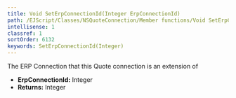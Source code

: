 ```yaml
---
title: Void SetErpConnectionId(Integer ErpConnectionId)
path: /EJScript/Classes/NSQuoteConnection/Member functions/Void SetErpConnectionId(Integer p_0)
intellisense: 1
classref: 1
sortOrder: 6132
keywords: SetErpConnectionId(Integer)
---
```



The ERP Connection that this Quote connection is an extension of



* **ErpConnectionId:** Integer
* **Returns:** Integer


